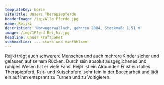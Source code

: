 ```yaml
---
templateKey: horse
siteTitle: Unsere Therapiepferde
headerImage: /img/Alle Pferde.jpg
name: Reijki
description: 'Norwegerwallach, geboren 2004, Stockmaß: 1,51 m'
image: /img/1Pferd Reijki.jpg
headline: Unser Kraftpaket
subheadline: ... stark und einfühlsam!
---
```

Reijki trägt auch schwerere Menschen und auch mehrere Kinder sicher und gelassen auf seinem Rücken. Durch sein absolut ausgeglichenes und ruhiges Wesen hat er viele Fans. Reijki ist ein Alrounder! Er ist ein tolles Therapiepferd, Reit- und Kutschpferd, sehr fein in der Bodenarbeit und lädt ein auf ihm entspannt zu Turnen und zu Voltigieren.
